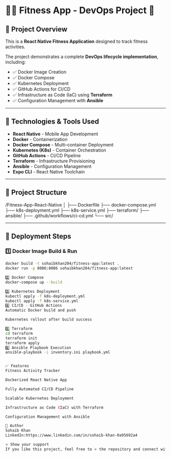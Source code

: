 # 🏋️‍♂️ Fitness App - DevOps Project 🚀

## 📱 Project Overview
This is a **React Native Fitness Application** designed to track fitness activities.  

The project demonstrates a complete **DevOps lifecycle implementation**, including:
- ✅ Docker Image Creation
- ✅ Docker Compose
- ✅ Kubernetes Deployment
- ✅ GitHub Actions for CI/CD
- ✅ Infrastructure as Code (IaC) using **Terraform**
- ✅ Configuration Management with **Ansible**

---

## 📂 Technologies & Tools Used
- **React Native** - Mobile App Development
- **Docker** - Containerization
- **Docker Compose** - Multi-container Deployment
- **Kubernetes (K8s)** - Container Orchestration
- **GitHub Actions** - CI/CD Pipeline
- **Terraform** - Infrastructure Provisioning
- **Ansible** - Configuration Management
- **Expo CLI** - React Native Toolchain

---

## 📜 Project Structure


/Fitness-App-React-Native
│
├── Dockerfile
├── docker-compose.yml
├── k8s-deployment.yml
├── k8s-service.yml
├── terraform/
├── ansible/
├── .github/workflows/ci-cd.yml
└── src/

---

## 🚀 Deployment Steps

### 1️⃣ Docker Image Build & Run
```bash
docker build -t sohaibkhan204/fitness-app:latest .
docker run -p 8086:8086 sohaibkhan204/fitness-app:latest

2️⃣ Docker Compose
docker-compose up --build

3️⃣ Kubernetes Deployment
kubectl apply -f k8s-deployment.yml
kubectl apply -f k8s-service.yml
4️⃣ CI/CD - GitHub Actions
Automatic Docker build and push

Kubernetes rollout after build success

5️⃣ Terraform
cd terraform
terraform init
terraform apply
6️⃣ Ansible Playbook Execution
ansible-playbook -i inventory.ini playbook.yml


✅ Features
Fitness Activity Tracker

Dockerized React Native App

Fully Automated CI/CD Pipeline

Scalable Kubernetes Deployment

Infrastructure as Code (IaC) with Terraform

Configuration Management with Ansible

📌 Author
Sohaib Khan
LinkedIn:https://www.linkedin.com/in/sohaib-khan-0a95692a4

⭐️ Show your support
If you like this project, feel free to ⭐️ the repository and connect with me on LinkedIn!
